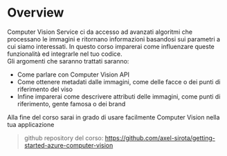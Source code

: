 # Overview

Computer Vision Service ci da accesso ad avanzati algoritmi che processano le immagini e ritornano informazioni basandosi sui parametri a cui siamo interessati. In questo corso imparerai come influenzare queste funzionalità ed integrarle nel tuo codice.<br>
Gli argomenti che saranno trattati saranno:

- Come parlare con Computer Vision API
- Come ottenere metadati dalle immagini, come delle facce o dei punti di riferimento del viso
- Infine imparerai come descrivere attributi delle immagini, come punti di riferimento, gente famosa o dei brand

Alla fine del corso sarai in grado di usare facilmente Computer Vision nella tua applicazione

> github repository del corso: https://github.com/axel-sirota/getting-started-azure-computer-vision
